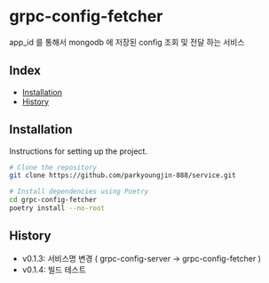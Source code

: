 # grpc-config-fetcher

app_id 를 통해서 mongodb 에 저장된 config 조회 및 전달 하는 서비스

## Index

- [Installation](#installation)
- [History](#History)

## Installation

Instructions for setting up the project.

```bash
# Clone the repository
git clone https://github.com/parkyoungjin-888/service.git

# Install dependencies using Poetry
cd grpc-config-fetcher
poetry install --no-root
```

## History
+ v0.1.3: 서비스명 변경 ( grpc-config-server -> grpc-config-fetcher )
+ v0.1.4: 빌드 테스트
